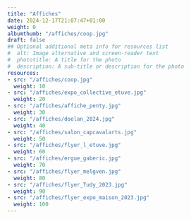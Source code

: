 ```yaml
---
title: "Affiches"
date: 2024-12-17T21:07:47+01:00
weight: 0
albumthumb: "/affiches/coop.jpg"
draft: false
## Optional additional meta info for resources list
#  alt: Image alternative and screen-reader text
#  phototitle: A title for the photo
#  description: A sub-title or description for the photo
resources:
- src: "/affiches/coop.jpg"
  weight: 10
- src: "/affiches/expo_collective_etuve.jpg"
  weight: 20
- src: "/affiches/affiche_penty.jpg"
  weight: 30
- src: "/affiches/doelan_2024.jpg"
  weight: 40
- src: "/affiches/salon_capcavalarts.jpg"
  weight: 50
- src: "/affiches/flyer_l_etuve.jpg"
  weight: 60
- src: "/affiches/ergue_gaberic.jpg"
  weight: 70
- src: "/affiches/flyer_melgven.jpg"
  weight: 80
- src: "/affiches/flyer_Tudy_2023.jpg"
  weight: 90
- src: "/affiches/flyer_expo_maison_2023.jpg"
  weight: 100
---
```

